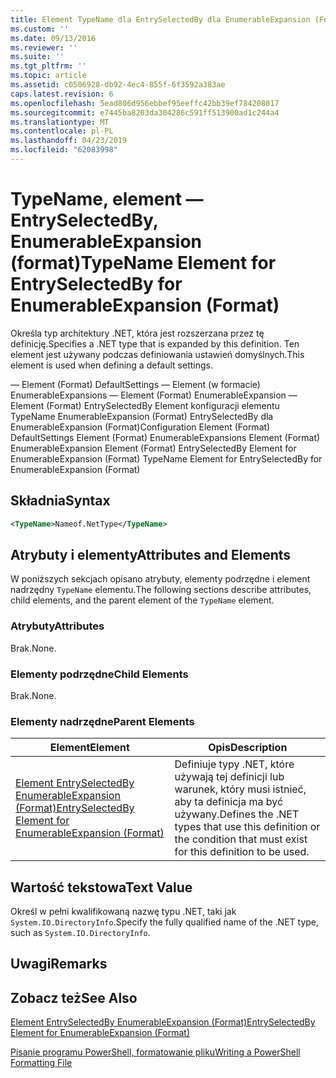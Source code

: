 ```yaml
---
title: Element TypeName dla EntrySelectedBy dla EnumerableExpansion (Format) | Dokumentacja firmy Microsoft
ms.custom: ''
ms.date: 09/13/2016
ms.reviewer: ''
ms.suite: ''
ms.tgt_pltfrm: ''
ms.topic: article
ms.assetid: c0506928-db92-4ec4-855f-6f3592a383ae
caps.latest.revision: 6
ms.openlocfilehash: 5ead806d956ebbef95eeffc42bb39ef784208017
ms.sourcegitcommit: e7445ba8203da304286c591ff513900ad1c244a4
ms.translationtype: MT
ms.contentlocale: pl-PL
ms.lasthandoff: 04/23/2019
ms.locfileid: "62083998"
---
```

# <a name="typename-element-for-entryselectedby-for-enumerableexpansion-format"></a><span data-ttu-id="87608-102">TypeName, element — EntrySelectedBy, EnumerableExpansion (format)</span><span class="sxs-lookup"><span data-stu-id="87608-102">TypeName Element for EntrySelectedBy for EnumerableExpansion (Format)</span></span>

<span data-ttu-id="87608-103">Określa typ architektury .NET, która jest rozszerzana przez tę definicję.</span><span class="sxs-lookup"><span data-stu-id="87608-103">Specifies a .NET type that is expanded by this definition.</span></span> <span data-ttu-id="87608-104">Ten element jest używany podczas definiowania ustawień domyślnych.</span><span class="sxs-lookup"><span data-stu-id="87608-104">This element is used when defining a default settings.</span></span>

<span data-ttu-id="87608-105">— Element (Format) DefaultSettings — Element (w formacie) EnumerableExpansions — Element (Format) EnumerableExpansion — Element (Format) EntrySelectedBy Element konfiguracji elementu TypeName EnumerableExpansion (Format) EntrySelectedBy dla EnumerableExpansion (Format)</span><span class="sxs-lookup"><span data-stu-id="87608-105">Configuration Element (Format) DefaultSettings Element (Format) EnumerableExpansions Element (Format) EnumerableExpansion Element (Format) EntrySelectedBy Element for EnumerableExpansion (Format) TypeName Element for EntrySelectedBy for EnumerableExpansion (Format)</span></span>

## <a name="syntax"></a><span data-ttu-id="87608-106">Składnia</span><span class="sxs-lookup"><span data-stu-id="87608-106">Syntax</span></span>

```xml
<TypeName>Nameof.NetType</TypeName>

```

## <a name="attributes-and-elements"></a><span data-ttu-id="87608-107">Atrybuty i elementy</span><span class="sxs-lookup"><span data-stu-id="87608-107">Attributes and Elements</span></span>

<span data-ttu-id="87608-108">W poniższych sekcjach opisano atrybuty, elementy podrzędne i element nadrzędny `TypeName` elementu.</span><span class="sxs-lookup"><span data-stu-id="87608-108">The following sections describe attributes, child elements, and the parent element of the `TypeName` element.</span></span>

### <a name="attributes"></a><span data-ttu-id="87608-109">Atrybuty</span><span class="sxs-lookup"><span data-stu-id="87608-109">Attributes</span></span>

<span data-ttu-id="87608-110">Brak.</span><span class="sxs-lookup"><span data-stu-id="87608-110">None.</span></span>

### <a name="child-elements"></a><span data-ttu-id="87608-111">Elementy podrzędne</span><span class="sxs-lookup"><span data-stu-id="87608-111">Child Elements</span></span>

<span data-ttu-id="87608-112">Brak.</span><span class="sxs-lookup"><span data-stu-id="87608-112">None.</span></span>

### <a name="parent-elements"></a><span data-ttu-id="87608-113">Elementy nadrzędne</span><span class="sxs-lookup"><span data-stu-id="87608-113">Parent Elements</span></span>

|<span data-ttu-id="87608-114">Element</span><span class="sxs-lookup"><span data-stu-id="87608-114">Element</span></span>|<span data-ttu-id="87608-115">Opis</span><span class="sxs-lookup"><span data-stu-id="87608-115">Description</span></span>|
|-------------|-----------------|
|[<span data-ttu-id="87608-116">Element EntrySelectedBy EnumerableExpansion (Format)</span><span class="sxs-lookup"><span data-stu-id="87608-116">EntrySelectedBy Element for EnumerableExpansion (Format)</span></span>](./entryselectedby-element-for-enumerableexpansion-format.md)|<span data-ttu-id="87608-117">Definiuje typy .NET, które używają tej definicji lub warunek, który musi istnieć, aby ta definicja ma być używany.</span><span class="sxs-lookup"><span data-stu-id="87608-117">Defines the .NET types that use this definition or the condition that must exist for this definition to be used.</span></span>|

## <a name="text-value"></a><span data-ttu-id="87608-118">Wartość tekstowa</span><span class="sxs-lookup"><span data-stu-id="87608-118">Text Value</span></span>

<span data-ttu-id="87608-119">Określ w pełni kwalifikowaną nazwę typu .NET, taki jak `System.IO.DirectoryInfo`.</span><span class="sxs-lookup"><span data-stu-id="87608-119">Specify the fully qualified name of the .NET type, such as `System.IO.DirectoryInfo`.</span></span>

## <a name="remarks"></a><span data-ttu-id="87608-120">Uwagi</span><span class="sxs-lookup"><span data-stu-id="87608-120">Remarks</span></span>

## <a name="see-also"></a><span data-ttu-id="87608-121">Zobacz też</span><span class="sxs-lookup"><span data-stu-id="87608-121">See Also</span></span>

[<span data-ttu-id="87608-122">Element EntrySelectedBy EnumerableExpansion (Format)</span><span class="sxs-lookup"><span data-stu-id="87608-122">EntrySelectedBy Element for EnumerableExpansion (Format)</span></span>](./entryselectedby-element-for-enumerableexpansion-format.md)

[<span data-ttu-id="87608-123">Pisanie programu PowerShell, formatowanie pliku</span><span class="sxs-lookup"><span data-stu-id="87608-123">Writing a PowerShell Formatting File</span></span>](./writing-a-powershell-formatting-file.md)
